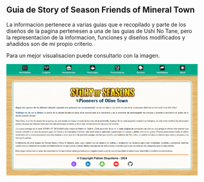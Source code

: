 ## Guia de Story of Season Friends of Mineral Town

La informacion pertenece a varias guias  que e recopilado y parte de los diseños de la pagina pertenesen a una de las guias de Ushi No Tane, pero la representacion de la informacion, funciones y diseños modificados y añadidos son de mi propio criterio.

Para un mejor visualisacion puede consultarlo con la imagen.

![vista](./IMG/vista.png)

